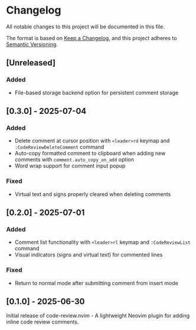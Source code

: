 # Changelog

All notable changes to this project will be documented in this file.

The format is based on [Keep a Changelog](https://keepachangelog.com/en/1.0.0/),
and this project adheres to [Semantic Versioning](https://semver.org/spec/v2.0.0.html).

## [Unreleased]

### Added
- File-based storage backend option for persistent comment storage

## [0.3.0] - 2025-07-04

### Added
- Delete comment at cursor position with `<leader>rd` keymap and `:CodeReviewDeleteComment` command
- Auto-copy formatted comment to clipboard when adding new comments with `comment.auto_copy_on_add` option
- Word wrap support for comment input popup

### Fixed
- Virtual text and signs properly cleared when deleting comments

## [0.2.0] - 2025-07-01

### Added
- Comment list functionality with `<leader>rl` keymap and `:CodeReviewList` command
- Visual indicators (signs and virtual text) for commented lines

### Fixed
- Return to normal mode after submitting comment from insert mode

## [0.1.0] - 2025-06-30

Initial release of code-review.nvim - A lightweight Neovim plugin for adding inline code review comments.

